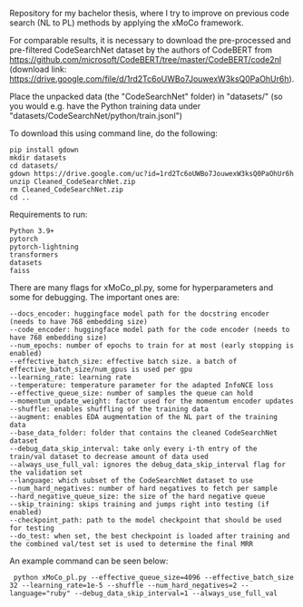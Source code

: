 Repository for my bachelor thesis, where I try to improve on previous code search (NL to PL) methods by applying the xMoCo framework.

For comparable results, it is necessary to download the pre-processed and pre-filtered CodeSearchNet dataset by the authors of CodeBERT from https://github.com/microsoft/CodeBERT/tree/master/CodeBERT/code2nl (download link: https://drive.google.com/file/d/1rd2Tc6oUWBo7JouwexW3ksQ0PaOhUr6h).

Place the unpacked data (the "CodeSearchNet" folder) in "datasets/" (so you would e.g. have the Python training data under "datasets/CodeSearchNet/python/train.jsonl")

To download this using command line, do the following:

    pip install gdown
    mkdir datasets
    cd datasets/
    gdown https://drive.google.com/uc?id=1rd2Tc6oUWBo7JouwexW3ksQ0PaOhUr6h
    unzip Cleaned_CodeSearchNet.zip
    rm Cleaned_CodeSearchNet.zip
    cd ..

Requirements to run:

    Python 3.9+
    pytorch
    pytorch-lightning
    transformers
    datasets
    faiss

There are many flags for xMoCo_pl.py, some for hyperparameters and some for debugging. The important ones are:

    --docs_encoder: huggingface model path for the docstring encoder (needs to have 768 embedding size)
    --code_encoder: huggingface model path for the code encoder (needs to have 768 embedding size)
    --num_epochs: number of epochs to train for at most (early stopping is enabled)
    --effective_batch_size: effective batch size. a batch of effective_batch_size/num_gpus is used per gpu
    --learning_rate: learning rate
    --temperature: temperature parameter for the adapted InfoNCE loss
    --effective_queue_size: number of samples the queue can hold
    --momentum_update_weight: factor used for the momentum encoder updates
    --shuffle: enables shuffling of the training data
    --augment: enables EDA augmentation of the NL part of the training data
    --base_data_folder: folder that contains the cleaned CodeSearchNet dataset
    --debug_data_skip_interval: take only every i-th entry of the train/val dataset to decrease amount of data used
    --always_use_full_val: ignores the debug_data_skip_interval flag for the validation set
    --language: which subset of the CodeSearchNet dataset to use
    --num_hard_negatives: number of hard negatives to fetch per sample
    --hard_negative_queue_size: the size of the hard negative queue
    --skip_training: skips training and jumps right into testing (if enabled)
    --checkpoint_path: path to the model checkpoint that should be used for testing
    --do_test: when set, the best checkpoint is loaded after training and the combined val/test set is used to determine the final MRR

An example command can be seen below:

     python xMoCo_pl.py --effective_queue_size=4096 --effective_batch_size 32 --learning_rate=1e-5 --shuffle --num_hard_negatives=2 --language="ruby" --debug_data_skip_interval=1 --always_use_full_val 

   

